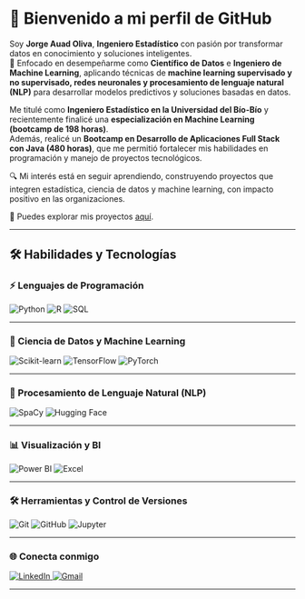# 👋 Bienvenido a mi perfil de GitHub  

Soy **Jorge Auad Oliva**, **Ingeniero Estadístico** con pasión por transformar datos en conocimiento y soluciones inteligentes.  
🎯 Enfocado en desempeñarme como **Científico de Datos** e **Ingeniero de Machine Learning**, aplicando técnicas de **machine learning supervisado y no supervisado, redes neuronales y procesamiento de lenguaje natural (NLP)** para desarrollar modelos predictivos y soluciones basadas en datos.  

Me titulé como **Ingeniero Estadístico en la Universidad del Bío-Bío** y recientemente finalicé una **especialización en Machine Learning (bootcamp de 198 horas)**.  
Además, realicé un **Bootcamp en Desarrollo de Aplicaciones Full Stack con Java (480 horas)**, que me permitió fortalecer mis habilidades en programación y manejo de proyectos tecnológicos.  

🔍 Mi interés está en seguir aprendiendo, construyendo proyectos que integren estadística, ciencia de datos y machine learning, con impacto positivo en las organizaciones.  

📂 Puedes explorar mis proyectos <a href="https://github.com/Koke-Oliva/portafolio-proyectos" target="_blank">aquí</a>.
  

---

## 🛠️ Habilidades y Tecnologías

### ⚡ Lenguajes de Programación  
![Python](https://img.shields.io/badge/Python-3776AB?style=for-the-badge&logo=python&logoColor=white) ![R](https://img.shields.io/badge/R-276DC3?style=for-the-badge&logo=r&logoColor=white) ![SQL](https://img.shields.io/badge/SQL-4479A1?style=for-the-badge&logo=mysql&logoColor=white)  

---

### 🤖 Ciencia de Datos y Machine Learning  
![Scikit-learn](https://img.shields.io/badge/Scikit--learn-F7931E?style=for-the-badge&logo=scikit-learn&logoColor=white) ![TensorFlow](https://img.shields.io/badge/TensorFlow-FF6F00?style=for-the-badge&logo=tensorflow&logoColor=white) ![PyTorch](https://img.shields.io/badge/PyTorch-EE4C2C?style=for-the-badge&logo=pytorch&logoColor=white)  

---

### 🧠 Procesamiento de Lenguaje Natural (NLP)  
![SpaCy](https://img.shields.io/badge/SpaCy-09A3D5?style=for-the-badge&logo=spacy&logoColor=white) ![Hugging Face](https://img.shields.io/badge/HuggingFace-FFD21E?style=for-the-badge&logo=huggingface&logoColor=black)  

---

### 📊 Visualización y BI  
![Power BI](https://img.shields.io/badge/Power_BI-F2C811?style=for-the-badge&logo=powerbi&logoColor=black) ![Excel](https://img.shields.io/badge/Excel-217346?style=for-the-badge&logo=microsoft-excel&logoColor=white)  

---

### 🛠️ Herramientas y Control de Versiones  
![Git](https://img.shields.io/badge/Git-F05032?style=for-the-badge&logo=git&logoColor=white) ![GitHub](https://img.shields.io/badge/GitHub-181717?style=for-the-badge&logo=github&logoColor=white) ![Jupyter](https://img.shields.io/badge/Jupyter-F37626?style=for-the-badge&logo=jupyter&logoColor=white)  

---

### 🌐 Conecta conmigo  

<a href="https://www.linkedin.com/in/jorge-auad-oliva/" target="_blank">
  <img src="https://img.shields.io/badge/LinkedIn-blue?logo=linkedin&logoColor=white" alt="LinkedIn">
</a>  

<a href="mailto:jorgeauad.oliva@gmail.com?subject=Contacto%20desde%20GitHub" target="_blank">
  <img src="https://img.shields.io/badge/Gmail-D14836?style=for-the-badge&logo=gmail&logoColor=white" alt="Gmail">
</a>  

---
